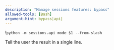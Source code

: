 ```yaml
---
description: "Manage sessions features: bypass"
allowed-tools: [Bash]
argument-hint: bypass|api|
---
```

!`python -m sessions.api mode $1 --from-slash`

Tell the user the result in a single line.
